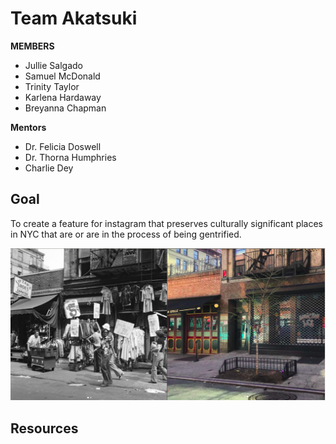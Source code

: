 # Team Akatsuki 
**MEMBERS**
* Jullie Salgado
* Samuel McDonald 
* Trinity Taylor 
* Karlena Hardaway
* Breyanna Chapman

**Mentors** 
* Dr. Felicia Doswell
* Dr. Thorna Humphries 
* Charlie Dey
## Goal

To create a feature for instagram that preserves culturally significant places in NYC that are or are in the process of being gentrified. 

![nyc](nycstreet.png)

## Resources


